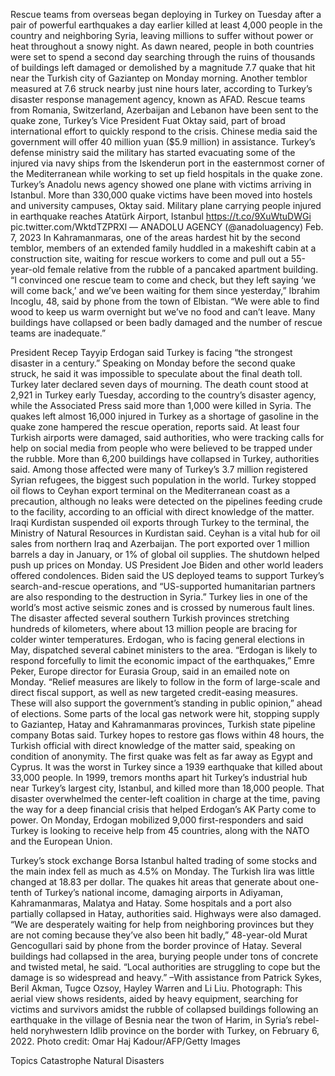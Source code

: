 Rescue teams from overseas began deploying in Turkey on Tuesday after a pair of powerful earthquakes a day earlier killed at least 4,000 people in the country and neighboring Syria, leaving millions to suffer without power or heat throughout a snowy night.
As dawn neared, people in both countries were set to spend a second day searching through the ruins of thousands of buildings left damaged or demolished by a magnitude 7.7 quake that hit near the Turkish city of Gaziantep on Monday morning. Another temblor measured at 7.6 struck nearby just nine hours later, according to Turkey’s disaster response management agency, known as AFAD.
Rescue teams from Romania, Switzerland, Azerbaijan and Lebanon have been sent to the quake zone, Turkey’s Vice President Fuat Oktay said, part of broad international effort to quickly respond to the crisis. Chinese media said the government will offer 40 million yuan ($5.9 million) in assistance.
Turkey’s defense ministry said the military has started evacuating some of the injured via navy ships from the Iskenderun port in the easternmost corner of the Mediterranean while working to set up field hospitals in the quake zone. Turkey’s Anadolu news agency showed one plane with victims arriving in Istanbul. More than 330,000 quake victims have been moved into hostels and university campuses, Oktay said.
Military plane carrying people injured in earthquake reaches Atatürk Airport, Istanbul https://t.co/9XuWtuDWGi pic.twitter.com/WktdTZPRXl
— ANADOLU AGENCY (@anadoluagency) Feb. 7, 2023
In Kahramanmaras, one of the areas hardest hit by the second temblor, members of an extended family huddled in a makeshift cabin at a construction site, waiting for rescue workers to come and pull out a 55-year-old female relative from the rubble of a pancaked apartment building.
“I convinced one rescue team to come and check, but they left saying ‘we will come back,’ and we’ve been waiting for them since yesterday,” Ibrahim Incoglu, 48, said by phone from the town of Elbistan. “We were able to find wood to keep us warm overnight but we’ve no food and can’t leave. Many buildings have collapsed or been badly damaged and the number of rescue teams are inadequate.”

President Recep Tayyip Erdogan said Turkey is facing “the strongest disaster in a century.” Speaking on Monday before the second quake struck, he said it was impossible to speculate about the final death toll. Turkey later declared seven days of mourning.
The death count stood at 2,921 in Turkey early Tuesday, according to the country’s disaster agency, while the Associated Press said more than 1,000 were killed in Syria. The quakes left almost 16,000 injured in Turkey as a shortage of gasoline in the quake zone hampered the rescue operation, reports said.
At least four Turkish airports were damaged, said authorities, who were tracking calls for help on social media from people who were believed to be trapped under the rubble. More than 6,200 buildings have collapsed in Turkey, authorities said.
Among those affected were many of Turkey’s 3.7 million registered Syrian refugees, the biggest such population in the world.
Turkey stopped oil flows to Ceyhan export terminal on the Mediterranean coast as a precaution, although no leaks were detected on the pipelines feeding crude to the facility, according to an official with direct knowledge of the matter. Iraqi Kurdistan suspended oil exports through Turkey to the terminal, the Ministry of Natural Resources in Kurdistan said.
Ceyhan is a vital hub for oil sales from northern Iraq and Azerbaijan. The port exported over 1 million barrels a day in January, or 1% of global oil supplies. The shutdown helped push up prices on Monday.
US President Joe Biden and other world leaders offered condolences. Biden said the US deployed teams to support Turkey’s search-and-rescue operations, and “US-supported humanitarian partners are also responding to the destruction in Syria.”
Turkey lies in one of the world’s most active seismic zones and is crossed by numerous fault lines. The disaster affected several southern Turkish provinces stretching hundreds of kilometers, where about 13 million people are bracing for colder winter temperatures. Erdogan, who is facing general elections in May, dispatched several cabinet ministers to the area.
“Erdogan is likely to respond forcefully to limit the economic impact of the earthquakes,” Emre Peker, Europe director for Eurasia Group, said in an emailed note on Monday. “Relief measures are likely to follow in the form of large-scale and direct fiscal support, as well as new targeted credit-easing measures. These will also support the government’s standing in public opinion,” ahead of elections.
Some parts of the local gas network were hit, stopping supply to Gaziantep, Hatay and Kahramanmaras provinces, Turkish state pipeline company Botas said. Turkey hopes to restore gas flows within 48 hours, the Turkish official with direct knowledge of the matter said, speaking on condition of anonymity.
The first quake was felt as far away as Egypt and Cyprus. It was the worst in Turkey since a 1939 earthquake that killed about 33,000 people.
In 1999, tremors months apart hit Turkey’s industrial hub near Turkey’s largest city, Istanbul, and killed more than 18,000 people. That disaster overwhelmed the center-left coalition in charge at the time, paving the way for a deep financial crisis that helped Erdogan’s AK Party come to power. On Monday, Erdogan mobilized 9,000 first-responders and said Turkey is looking to receive help from 45 countries, along with the NATO and the European Union.

Turkey’s stock exchange Borsa Istanbul halted trading of some stocks and the main index fell as much as 4.5% on Monday. The Turkish lira was little changed at 18.83 per dollar.
The quakes hit areas that generate about one-tenth of Turkey’s national income, damaging airports in Adiyaman, Kahramanmaras, Malatya and Hatay. Some hospitals and a port also partially collapsed in Hatay, authorities said. Highways were also damaged.
“We are desperately waiting for help from neighboring provinces but they are not coming because they’ve also been hit badly,” 48-year-old Murat Gencogullari said by phone from the border province of Hatay. Several buildings had collapsed in the area, burying people under tons of concrete and twisted metal, he said. “Local authorities are struggling to cope but the damage is so widespread and heavy.”
–With assistance from Patrick Sykes, Beril Akman, Tugce Ozsoy, Hayley Warren and Li Liu.
Photograph: This aerial view shows residents, aided by heavy equipment, searching for victims and survivors amidst the rubble of collapsed buildings following an earthquake in the village of Besnia near the twon of Harim, in Syria’s rebel-held noryhwestern Idlib province on the border with Turkey, on February 6, 2022. Photo credit: Omar Haj Kadour/AFP/Getty Images

Topics
Catastrophe
Natural Disasters

